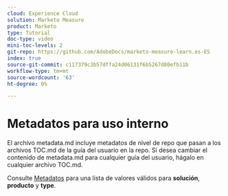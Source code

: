```yaml
---
cloud: Experience Cloud
solution: Marketo Measure
product: Marketo
type: Tutorial
doc-type: video
mini-toc-levels: 2
git-repo: https://github.com/AdobeDocs/marketo-measure-learn.es-ES
index: true
source-git-commit: c117379c3b57dffa24d06131f6b5267d80efb11b
workflow-type: tm+mt
source-wordcount: '63'
ht-degree: 0%

---
```



# Metadatos para uso interno

El archivo metadata.md incluye metadatos de nivel de repo que pasan a los archivos TOC.md de la guía del usuario en la repo. Si desea cambiar el contenido de metadata.md para cualquier guía del usuario, hágalo en cualquier archivo TOC.md.

Consulte [Metadatos](https://experienceleague.adobe.com/docs/authoring-guide-exl/using/editing/user-guide-setup/metadata.html) para una lista de valores válidos para **solución**, **producto** y **type**.
